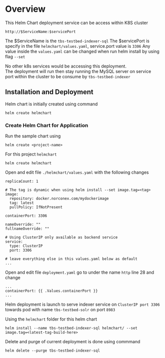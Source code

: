 # Overview

This Helm Chart deployment service can be access within K8S cluster
```
http://$ServiceName:$servicePort
```
The $ServiceName is the `tbs-testbed-indexer-sql` 
The $servicePort is specify in the file `helmchart/values.yaml`, service.port value is `3306`
Any value inside the `values.yaml` can be changed when run helm install by using flag `--set`

No other k8s services would be accessing this deployment.  
The deployment will run then stay running the MySQL server on service port within the cluster to be consume by `tbs-testbed-indexer` 

## Installation and Deployment
Helm chart is initially created using command 
```
helm create helmchart
```

### Create Helm Chart for Application

Run the sample chart using

```
helm create <project-name>
```

For this project `helmchart`

```
helm create helmchart
```

Open and edit file `./helmchart/values.yaml` with the following changes

```
replicaCount: 1 

# The tag is dynamic when using helm install --set image.tag=<tag>
image:
  repository: docker.norconex.com/mydockerimage
  tag: latest  
  pullPolicy: IfNotPresent

containerPort: 3306

nameOverride: ""
fullnameOverride: ""

# Using ClusterIP only available as backend service
service:
  type: ClusterIP
  port: 3306
  
# leave everything else in this values.yaml below as default
...
```

Open and edit file `deployment.yaml` go to under the name `http` line 28 and change 

```
...
containerPort: {{ .Values.containerPort }}
...
```

Helm deployment is launch to serve indexer service on `ClusterIP port 3306` towards pod with name `tbs-testbed-solr`
on port `8983`

Using the `helmchart` folder for this helm chart

```
helm install --name tbs-testbed-indexer-sql helmchart/ --set image.tag=<latest-tag-build-here>
```

Delete and purge of current deployment is done using commmand

```
helm delete --purge tbs-testbed-indexer-sql
```